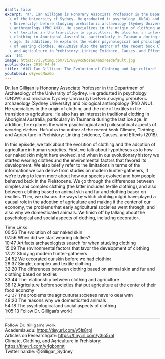 ```yaml
---
draft: false
excerpt: "Dr. Ian Gilligan is Honorary Associate Professor in the Department of Archaeology\
  \ of the University of Sydney. He graduated in psychology (UNSW) and medicine (Sydney\
  \ University) before studying prehistoric archaeology (Sydney University) and biological\
  \ anthropology (PhD ANU). He specializes in the origin of clothing and the role\
  \ of textiles in the transition to agriculture. He also has an interest in traditional\
  \ clothing in Aboriginal Australia, particularly in Tasmania during the last ice\
  \ age. In addition, he explores the wider psychological and philosophical aspects\
  \ of wearing clothes. He\u2019s also the author of the recent book Climate, Clothing,\
  \ and Agriculture in Prehistory: Linking Evidence, Causes, and Effects (2018)."
id: '161'
image: https://i.ytimg.com/vi/uByvocNozGo/maxresdefault.jpg
publishDate: 2019-04-08
title: '#161 Ian Gilligan: The Evolution of Clothing and Agriculture'
youtubeid: uByvocNozGo
---
```

<div class="timelinks">

Dr. Ian Gilligan is Honorary Associate Professor in the Department of Archaeology of the University of Sydney. He graduated in psychology (UNSW) and medicine (Sydney University) before studying prehistoric archaeology (Sydney University) and biological anthropology (PhD ANU). He specializes in the origin of clothing and the role of textiles in the transition to agriculture. He also has an interest in traditional clothing in Aboriginal Australia, particularly in Tasmania during the last ice age. In addition, he explores the wider psychological and philosophical aspects of wearing clothes. He’s also the author of the recent book Climate, Clothing, and Agriculture in Prehistory: Linking Evidence, Causes, and Effects (2018).

In this episode, we talk about the evolution of clothing and the adoption of agriculture in human societies. First, we talk about hypotheses as to how our naked skin might have evolved, and when in our evolutionary history we started wearing clothes and the environmental factors that favored its development. We also briefly refer to the limitations in terms of the information we can derive from studies on modern hunter-gatherers, if we’re trying to learn more about how our species evolved and how people behaved back in the Pleistocene. We go through the differences between simples and complex clothing (the latter includes textile clothing), and also between clothing based on animal skin and fur and clothing based on textiles. Then, we discuss the ways by which clothing might have played a causal role in the adoption of agriculture and making it the center of our economy, the problems that early agricultural societies went through, and also why we domesticated animals. We finish off by talking about the psychological and social aspects of clothing, including decoration.

Time Links:  
<time>00:56</time> The evolution of our naked skin  
<time>07:56</time> When did we start wearing clothes?                              
<time>10:47</time> Artifacts archaeologists search for when studying clothing       
<time>15:09</time> The environmental factors that favor the development of clothing                 
<time>17:22</time> Studying modern hunter-gatherers             
<time>24:52</time> We decorated our skin before we had clothing                   
<time>28:37</time> Simple, complex and textile clothing             
<time>32:20</time> The differences between clothing based on animal skin and fur and clothing based on textiles     
<time>33:44</time> The relationship between clothing and agriculture    
<time>38:12</time> Agriculture before societies that put agriculture at the center of their food economy    
<time>42:37</time> The problems the agricultural societies have to deal with    
<time>48:20</time> The reasons why we domesticated animals  
<time>54:18</time> The psychological and social aspects of clothing  
<time>1:05:13</time> Follow Dr. Gilligan’s work!      

---

Follow Dr. Gilligan’s work:  
Academia.edu: https://tinyurl.com/y5fs8rpl   
Articles on Researchgate: https://tinyurl.com/y3lo5xnl  
Climate, Clothing, and Agriculture in Prehistory: https://tinyurl.com/y4gbonmt  
Twitter handle: @Gilligan_Sydney
</div>


